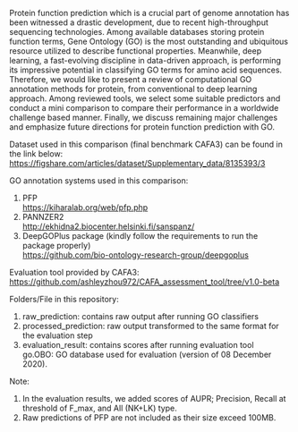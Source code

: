 Protein function prediction which is a crucial part of genome annotation has been witnessed a drastic
development, due to recent high-throughput sequencing technologies. Among available databases storing
protein function terms, Gene Ontology (GO) is the most outstanding and ubiquitous resource utilized
to describe functional properties. Meanwhile, deep learning, a fast-evolving discipline in data-driven
approach, is performing its impressive potential in classifying GO terms for amino acid sequences.
Therefore, we would like to present a review of computational GO annotation methods for protein, from
conventional to deep learning approach. Among reviewed tools, we select some suitable predictors and
conduct a mini comparison to compare their performance in a worldwide challenge based manner. Finally,
we discuss remaining major challenges and emphasize future directions for protein function prediction
with GO.





Dataset used in this comparison (final benchmark CAFA3) can be found in the link below:
https://figshare.com/articles/dataset/Supplementary_data/8135393/3

GO annotation systems used in this comparison:
1. PFP   
https://kiharalab.org/web/pfp.php
2. PANNZER2   
http://ekhidna2.biocenter.helsinki.fi/sanspanz/
3. DeepGOPlus package (kindly follow the requirements to run the package properly)    
https://github.com/bio-ontology-research-group/deepgoplus

Evaluation tool provided by CAFA3:
https://github.com/ashleyzhou972/CAFA_assessment_tool/tree/v1.0-beta


Folders/File in this repository:  
1. raw_prediction: contains raw output after running GO classifiers  
2. processed_prediction: raw output transformed to the same format for the evaluation step  
3. evaluation_result: contains scores after running evaluation tool  
go.OBO: GO database used for evaluation (version of 08 December 2020).  

Note: 
1. In the evaluation results, we added scores of AUPR; Precision, Recall at threshold of F_max, and All (NK+LK) type.
2. Raw predictions of PFP are not included as their size exceed 100MB.